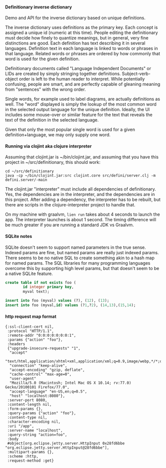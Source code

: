 #### Definitionary inverse dictionary

Demo and API for the inverse dictionary based on unique definitions.

The inverse dictionary uses definitions as the primary key. Each concept is assigned a unique id (numeric at
this time). People editing the definitionary must decide how finely to quantize meanings, but in general, very
fine distinctions are good. Each definition has text describing it in several languages. Definition text in
each language is linked to words or phrases in that language. Related words or phrases are ordered by how
commonly that word is used for the given definition.

Definitionary documents called "Language Independent Documents" or LIDs are created by simply stringing
together definitions. Subject-verb-object order is left to the human reader to interpret. While potentially
confusing, people are smart, and are perfectly capable of gleaning meaning from "sentences" with the wrong
order. 

Single words, for example used to label diagrams, are actually definitions as well. The "word" displayed is
simply the lookup of the most common word in the selected output language for the unique definition. Ideally,
the UI includes some mouse-over or similar feature for the text that reveals the text of the definition in the
selected language.

Given that only the most popular single word is used for a given definition+language, we may only supply one word.

#### Running via clojint aka clojure interpreter

Assuming that clojint.jar is ~/bin/clojint.jar, and assuming that you have
this project in ~/src/definitionary, this should work:

```
cd ~/src/definitionary
java -cp ~/bin/clojint.jar:src clojint.core src/defini/server.clj -m defini.server/-main
```

The clojint.jar "interpreter" must include all dependencies of definitionary. Yes, the dependencies are in the
interpreter, and the dependencies are in this project. After adding a dependency, the interpreter has to be
rebuilt, but there are scripts in the clojure-interpreter project to handle that. 

On my machine with graalvm, `lien run` takes about 4
seconds to launch the app. The interpreter launches is about 1 second. The timing difference will be much
greater if you are running a standard JDK vs Graalvm.


#### SQLite notes

SQLite doesn't seem to support named parameters in the true sense. Indexed params are fine, but named params
are really just indexed params. There seems to be no native SQL to create something akin to a hash map for
named params. The SQL libraries for many programming languages overcome this by supporting high level params,
but that doesn't seem to be a native SQLite feature.

```sql
create table if not exists foo (
        id integer primary key,
        myval text);

insert into foo (myval) values (?), (12), (13);
insert into foo (myval,id) values (?1,?2), (14,13),(15,14);
```


#### http request map format

```
{:ssl-client-cert nil,
 :protocol "HTTP/1.1",
 :remote-addr "0:0:0:0:0:0:0:1",
 :params {"action" "foo"},
 :headers
 {"upgrade-insecure-requests" "1",
  "accept"
  "text/html,application/xhtml+xml,application/xml;q=0.9,image/webp,*/*;q=0.8",
  "connection" "keep-alive",
  "accept-encoding" "gzip, deflate",
  "cache-control" "max-age=0",
  "user-agent"
  "Mozilla/5.0 (Macintosh; Intel Mac OS X 10.14; rv:77.0) Gecko/20100101 Firefox/77.0",
  "accept-language" "en-US,en;q=0.5",
  "host" "localhost:8080"},
 :server-port 8080,
 :content-length nil,
 :form-params {},
 :query-params {"action" "foo"},
 :content-type nil,
 :character-encoding nil,
 :uri "/app",
 :server-name "localhost",
 :query-string "action=foo",
 :body
 #object[org.eclipse.jetty.server.HttpInput 0x28fd6bbe "org.eclipse.jetty.server.HttpInput@28fd6bbe"],
 :multipart-params {},
 :scheme :http,
 :request-method :get}
```
